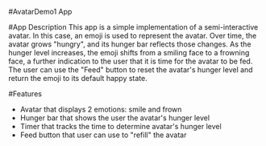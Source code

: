 #AvatarDemo1 App

#App Description
This app is a simple implementation of a semi-interactive avatar. In this case, an emoji is used to represent the avatar. Over time, the avatar grows "hungry", and its hunger bar reflects those changes. As the hunger level increases, the emoji shifts from a smiling face to a frowning face, a further indication to the user that it is time for the avatar to be fed.
The user can use the "Feed" button to reset the avatar's hunger level and return the emoji to its default happy state.

#Features
- Avatar that displays 2 emotions: smile and frown
- Hunger bar that shows the user the avatar's hunger level
- Timer that tracks the time to determine avatar's hunger level
- Feed button that user can use to "refill" the avatar

#
